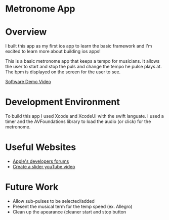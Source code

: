 # Metronome App

# Overview

I built this app as my first ios app to learn the basic framework and I'm excited to learn more about building ios apps!

This is a basic metronome app that keeps a tempo for musicians. It allows the user to start and stop the puls and change the tempo he pulse plays at. The bpm is displayed on the screen for the user to see.

[Software Demo Video](https://youtu.be/lwKJz9QxjlE)

# Development Environment

To build this app I used Xcode and XcodeUI with the swift languate. I used a timer and the AVFoundations library to load the audio (or click) for the metronome.


# Useful Websites

* [Apple's developers forums]([(https://forums.developer.apple.com/forums/)])
* [Create a slider youTube video]([https://www.youtube.com/watch?v=zTDUcwn6zyU])

# Future Work

* Allow sub-pulses to be selected/added
* Present the musical term for the temp speed (ex. Allegro)
* Clean up the apearance (cleaner start and stop button

